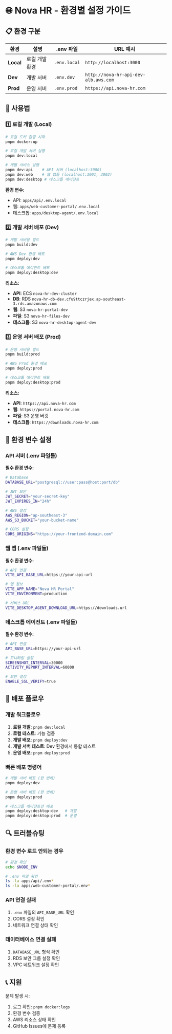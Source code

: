 # 🌐 Nova HR - 환경별 설정 가이드

## 📋 환경 구분

| 환경 | 설명 | .env 파일 | URL 예시 |
|------|------|-----------|----------|
| **Local** | 로컬 개발환경 | `.env.local` | `http://localhost:3000` |
| **Dev** | 개발 서버 | `.env.dev` | `http://nova-hr-api-dev-alb.aws.com` |  
| **Prod** | 운영 서버 | `.env.prod` | `https://api.nova-hr.com` |

## 🚀 사용법

### 1️⃣ 로컬 개발 (Local)
```bash
# 로컬 도커 환경 시작
pnpm docker:up

# 로컬 개발 서버 실행
pnpm dev:local

# 개별 서비스 실행
pnpm dev:api    # API 서버 (localhost:3000)
pnpm dev:web    # 웹 앱들 (localhost:3001, 3002)
pnpm dev:desktop # 데스크톱 에이전트
```

**환경 변수:**
- API: `apps/api/.env.local`
- 웹: `apps/web-customer-portal/.env.local`
- 데스크톱: `apps/desktop-agent/.env.local`

### 2️⃣ 개발 서버 배포 (Dev)
```bash
# 개발 서버용 빌드
pnpm build:dev

# AWS Dev 환경 배포
pnpm deploy:dev

# 데스크톱 에이전트 배포
pnpm deploy:desktop:dev
```

**리소스:**
- **API**: ECS `nova-hr-dev-cluster`
- **DB**: RDS `nova-hr-db-dev.cfu9ttczrjex.ap-southeast-3.rds.amazonaws.com`
- **웹**: S3 `nova-hr-portal-dev`
- **파일**: S3 `nova-hr-files-dev`
- **데스크톱**: S3 `nova-hr-desktop-agent-dev`

### 3️⃣ 운영 서버 배포 (Prod)
```bash
# 운영 서버용 빌드
pnpm build:prod

# AWS Prod 환경 배포
pnpm deploy:prod

# 데스크톱 에이전트 배포
pnpm deploy:desktop:prod
```

**리소스:**
- **API**: `https://api.nova-hr.com`
- **웹**: `https://portal.nova-hr.com` 
- **파일**: S3 운영 버킷
- **데스크톱**: `https://downloads.nova-hr.com`

## 🔧 환경 변수 설정

### API 서버 (.env 파일들)

**필수 환경 변수:**
```bash
# Database
DATABASE_URL="postgresql://user:pass@host:port/db"

# JWT 보안
JWT_SECRET="your-secret-key"
JWT_EXPIRES_IN="24h"

# AWS 설정  
AWS_REGION="ap-southeast-3"
AWS_S3_BUCKET="your-bucket-name"

# CORS 설정
CORS_ORIGINS="https://your-frontend-domain.com"
```

### 웹 앱 (.env 파일들)

**필수 환경 변수:**
```bash
# API 연결
VITE_API_BASE_URL=https://your-api-url

# 앱 정보
VITE_APP_NAME="Nova HR Portal"
VITE_ENVIRONMENT=production

# 서비스 URL
VITE_DESKTOP_AGENT_DOWNLOAD_URL=https://downloads.url
```

### 데스크톱 에이전트 (.env 파일들)

**필수 환경 변수:**
```bash
# API 연결
API_BASE_URL=https://your-api-url

# 모니터링 설정
SCREENSHOT_INTERVAL=30000
ACTIVITY_REPORT_INTERVAL=60000

# 보안 설정
ENABLE_SSL_VERIFY=true
```

## 🔄 배포 플로우

### 개발 워크플로우
1. **로컬 개발**: `pnpm dev:local`
2. **로컬 테스트**: 기능 검증
3. **개발 배포**: `pnpm deploy:dev`  
4. **개발 서버 테스트**: Dev 환경에서 통합 테스트
5. **운영 배포**: `pnpm deploy:prod`

### 빠른 배포 명령어
```bash
# 개발 서버 배포 (한 번에)
pnpm deploy:dev

# 운영 서버 배포 (한 번에)  
pnpm deploy:prod

# 데스크톱 에이전트만 배포
pnpm deploy:desktop:dev   # 개발
pnpm deploy:desktop:prod  # 운영
```

## 🔍 트러블슈팅

### 환경 변수 로드 안되는 경우
```bash
# 환경 확인
echo $NODE_ENV

# .env 파일 확인
ls -la apps/api/.env*
ls -la apps/web-customer-portal/.env*
```

### API 연결 실패
1. `.env` 파일의 `API_BASE_URL` 확인
2. CORS 설정 확인
3. 네트워크 연결 상태 확인

### 데이터베이스 연결 실패
1. `DATABASE_URL` 형식 확인
2. RDS 보안 그룹 설정 확인
3. VPC 네트워크 설정 확인

## 📞 지원

문제 발생 시:
1. 로그 확인: `pnpm docker:logs`
2. 환경 변수 검증
3. AWS 리소스 상태 확인
4. GitHub Issues에 문제 등록